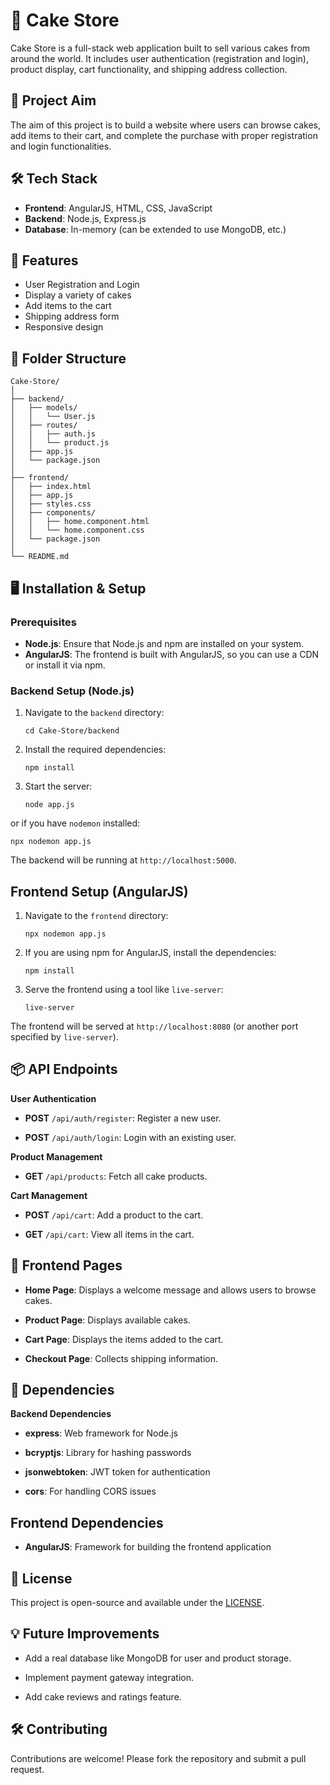 # 🍰 Cake Store

Cake Store is a full-stack web application built to sell various cakes from around the world. It includes user authentication (registration and login), product display, cart functionality, and shipping address collection. 

## 🎯 Project Aim

The aim of this project is to build a website where users can browse cakes, add items to their cart, and complete the purchase with proper registration and login functionalities.

## 🛠 Tech Stack

- **Frontend**: AngularJS, HTML, CSS, JavaScript
- **Backend**: Node.js, Express.js
- **Database**: In-memory (can be extended to use MongoDB, etc.)

## 🚀 Features

- User Registration and Login
- Display a variety of cakes
- Add items to the cart
- Shipping address form
- Responsive design

## 📁 Folder Structure

```
Cake-Store/
│
├── backend/
│   ├── models/
│   │   └── User.js
│   ├── routes/
│   │   ├── auth.js
│   │   └── product.js
│   ├── app.js
│   └── package.json
│
├── frontend/
│   ├── index.html
│   ├── app.js
│   ├── styles.css
│   ├── components/
│   │   ├── home.component.html
│   │   └── home.component.css
│   └── package.json
│
└── README.md
```

## 🖥️ Installation & Setup

### Prerequisites

- **Node.js**: Ensure that Node.js and npm are installed on your system.
- **AngularJS**: The frontend is built with AngularJS, so you can use a CDN or install it via npm.

### Backend Setup (Node.js)

1. Navigate to the `backend` directory:

   ```
   cd Cake-Store/backend
   ```

2. Install the required dependencies:

   ```
   npm install
   ```

3. Start the server:

   ```
   node app.js
   ```

or if you have ```nodemon``` installed:

```
npx nodemon app.js
```

The backend will be running at ```http://localhost:5000```.

## Frontend Setup (AngularJS)

1. Navigate to the ```frontend``` directory:

   ```
   npx nodemon app.js
   ```

2. If you are using npm for AngularJS, install the dependencies:

    ```
    npm install
    ```

3. Serve the frontend using a tool like ```live-server```:

    ```
    live-server
    ```

The frontend will be served at ```http://localhost:8080``` (or another port specified by ```live-server```).

## 📦 API Endpoints

**User Authentication**

- **POST** ```/api/auth/register```: Register a new user.

- **POST** ```/api/auth/login```: Login with an existing user.

**Product Management**

- **GET** ```/api/products```: Fetch all cake products.

**Cart Management**

- **POST** ```/api/cart```: Add a product to the cart.

- **GET** ```/api/cart```: View all items in the cart.

## 🎨 Frontend Pages

- **Home Page**: Displays a welcome message and allows users to browse cakes.

- **Product Page**: Displays available cakes.

- **Cart Page**: Displays the items added to the cart.

- **Checkout Page**: Collects shipping information.

## 🔧 Dependencies

**Backend Dependencies**

- **express**: Web framework for Node.js

- **bcryptjs**: Library for hashing passwords

- **jsonwebtoken**: JWT token for authentication

- **cors**: For handling CORS issues

## Frontend Dependencies 

- **AngularJS**: Framework for building the frontend application

## 📜 License

This project is open-source and available under the [LICENSE](LICENSE).

## 💡 Future Improvements

- Add a real database like MongoDB for user and product storage.

- Implement payment gateway integration.

- Add cake reviews and ratings feature.

## 🛠️ Contributing

Contributions are welcome! Please fork the repository and submit a pull request.
